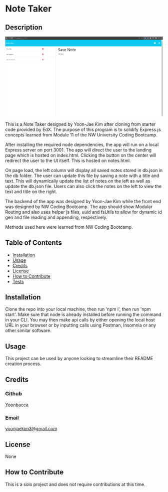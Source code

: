 # Note Taker
## Description
![Note Taker](./public/assets/images/screenshot.png)

This is a Note Taker designed by Yoon-Jae Kim after cloning from starter code provided by EdX. The purpose of this program is to solidify Express.js concepts learned from Module 11 of the NW University Coding Bootcamp. 

After installing the required node dependencies, the app will run on a local Express server on port 3001. The app will direct the user to the landing page which is hosted on index.html. Clicking the button on the center will redirect the user to the UI itself. This is hosted on notes.html.

On page load, the left column will display all saved notes stored in db.json in the db folder. The user can update this file by saving a note with a title and text. This will dynamically update the list of notes on the left as well as update the db.json file. Users can also click the notes on the left to view the text and title on the right. 

The backend of the app was designed by Yoon-Jae Kim while the front end was designed by NW Coding Bootcamp. The app should show Modular Routing and also uses helper js files, uuid and fsUtils to allow for dynamic id gen and file reading and appending, respectively.

Methods used here were learned from NW Coding Bootcamp.

## Table of Contents
- [Installation](#installation)
- [Usage](#usage)
- [Credits](#credits)
- [License](#license)
- [How to Contribute](#how-to-contribute)
- [Tests](#tests)

## Installation
Clone the repo into your local machine, then run 'npm i', then run 'npm start'. Make sure that node is already installed before running the command in your CLI. You may then make api calls by either opening the local host URL in your browser or by inputting calls using Postman, Insomnia or any other similar software.

## Usage
This project can be used by anyone looking to streamline their README creation process.

## Credits
### Github
[Yoonbacca](https://github.com/Yoonbacca)
### Email
[yoonjaekim3@gmail.com](yoonjaekim3@gmail.com)

## License
None

## How to Contribute
This is a solo project and does not require contributions at this time.

  
